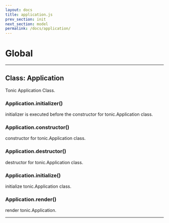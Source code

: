 ```yaml
---
layout: docs
title: application.js
prev_section: init
next_section: model
permalink: /docs/application/
---
```


# Global





* * *

## Class: Application
Tonic Application Class.

### Application.initializer()

initializer is executed before the constructor for tonic.Application class.


### Application.constructor()

constructor for tonic.Application class.


### Application.destructor()

destructor for tonic.Application class.


### Application.initialize()

initialize tonic.Application class.


### Application.render()

render tonic.Application.




* * *
